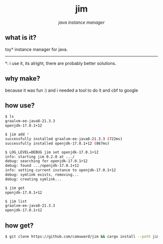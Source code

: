 <h1 align="center">jim</h1>
<p align="center">
    <em>java instance manager</em>
</p>

## what is it?

toy† instance manager for java.

---

†: i use it, its alright, there are probably better solutions.

## why make?

because it was fun :) and i needed a tool to do it and cbf to google

## how use?

```bash
$ ls
graalvm-ee-java8-21.3.3
openjdk-17.0.1+12

$ jim add *
successfully installed graalvm-ee-java8-21.3.3 (722ms)
successfully installed openjdk-17.0.1+12 (867ms)

$ LOG_LEVEL=DEBUG jim set openjdk-17.0.1+12
info: starting jim 0.2.0 at .../
debug: searching for openjdk-17.0.1+12
debug: found .../openjdk-17.0.1+12
info: setting current instance to openjdk-17.0.1+12
debug: symlink exists, removing...
debug: creating symlink...

$ jim get
openjdk-17.0.1+12

$ jim list
graalvm-ee-java8-21.3.3
openjdk-17.0.1+12
```

## how get?

```bash
$ git clone https://github.com/camuward/jim && cargo install --path jim
```
